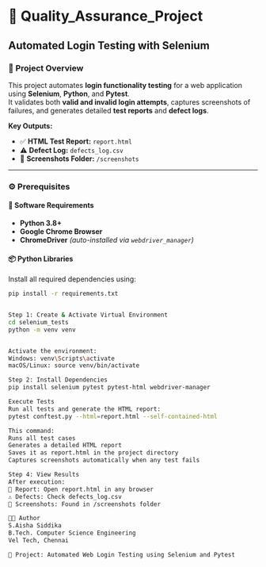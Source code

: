 # 🧪 Quality_Assurance_Project  
## Automated Login Testing with Selenium  

### 📌 Project Overview  
This project automates **login functionality testing** for a web application using **Selenium**, **Python**, and **Pytest**.  
It validates both **valid and invalid login attempts**, captures screenshots of failures, and generates detailed **test reports** and **defect logs**.

**Key Outputs:**  
- ✅ **HTML Test Report:** `report.html`  
- ⚠️ **Defect Log:** `defects_log.csv`  
- 📸 **Screenshots Folder:** `/screenshots`  

---

### ⚙️ Prerequisites  

#### 🔧 Software Requirements  
- **Python 3.8+**  
- **Google Chrome Browser**  
- **ChromeDriver** *(auto-installed via `webdriver_manager`)*  

#### 📦 Python Libraries  
Install all required dependencies using:
```bash
pip install -r requirements.txt


Step 1: Create & Activate Virtual Environment
cd selenium_tests
python -m venv venv


Activate the environment:
Windows: venv\Scripts\activate
macOS/Linux: source venv/bin/activate

Step 2: Install Dependencies
pip install selenium pytest pytest-html webdriver-manager

Execute Tests
Run all tests and generate the HTML report:
pytest conftest.py --html=report.html --self-contained-html

This command:
Runs all test cases
Generates a detailed HTML report
Saves it as report.html in the project directory
Captures screenshots automatically when any test fails

Step 4: View Results
After execution:
📄 Report: Open report.html in any browser
⚠️ Defects: Check defects_log.csv
📸 Screenshots: Found in /screenshots folder

🧑‍💻 Author
S.Aisha Siddika
B.Tech. Computer Science Engineering
Vel Tech, Chennai

📘 Project: Automated Web Login Testing using Selenium and Pytest

